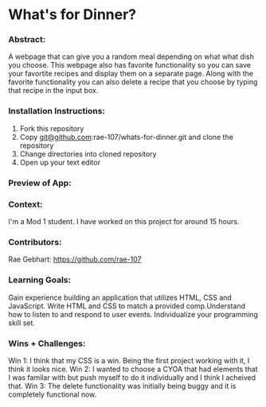 # What's for Dinner? 

### Abstract:
[//]: <> (Briefly describe what you built and its features. What problem is the app solving? How does this application solve that problem?)
A webpage that can give you a random meal depending on what what dish you choose. This webpage also has favorite functionality so you can save your favortite recipes and display them on a separate page. Along with the favorite functionality you can also delete a recipe that you choose by typing that recipe in the input box.

### Installation Instructions:
[//]: <> (What steps does a person have to take to get your app cloned down and running?)
1) Fork this repository
2) Copy git@github.com:rae-107/whats-for-dinner.git and clone the repository
3) Change directories into cloned repository
4) Open up your text editor

### Preview of App:
[//]: <> (Provide ONE gif or screenshot of your application - choose the "coolest" piece of functionality to show off.)

### Context:
[//]: <> (Give some context for the project here. How long did you have to work on it? How far into the Turing program are you?)
I'm a Mod 1 student. I have worked on this project for around 15 hours.

### Contributors:
[//]: <> (Who worked on this application? Link to their GitHubs.)
Rae Gebhart: https://github.com/rae-107

### Learning Goals:
[//]: <> (What were the learning goals of this project? What tech did you work with?)
Gain experience building an application that utilizes HTML, CSS and JavaScript. Write HTML and CSS to match a provided comp.Understand how to listen to and respond to user events. Individualize your programming skill set.


### Wins + Challenges:
[//]: <> (What are 2-3 wins you have from this project? What were some challenges you faced - and how did you get over them?)
Win 1: I think that my CSS is a win. Being the first project working with it, I think it looks nice.
Win 2: I wanted to choose a CYOA that had elements that I was familar with but push myself to do it individually and I think I acheived that.
Win 3: The delete functionality was initially being buggy and it is completely functional now.